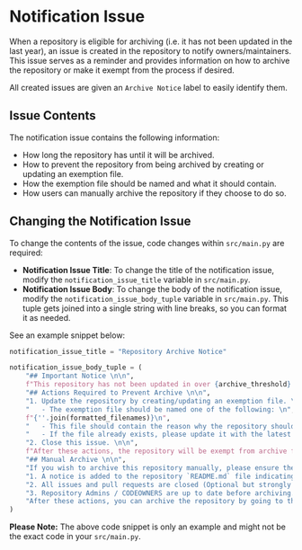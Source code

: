 # Notification Issue

When a repository is eligible for archiving (i.e. it has not been updated in the last year), an issue is created in the repository to notify owners/maintainers. This issue serves as a reminder and provides information on how to archive the repository or make it exempt from the process if desired.

All created issues are given an `Archive Notice` label to easily identify them. 

## Issue Contents

The notification issue contains the following information:

- How long the repository has until it will be archived.
- How to prevent the repository from being archived by creating or updating an exemption file.
- How the exemption file should be named and what it should contain.
- How users can manually archive the repository if they choose to do so.

## Changing the Notification Issue

To change the contents of the issue, code changes within `src/main.py` are required:

- **Notification Issue Title**: To change the title of the notification issue, modify the `notification_issue_title` variable in `src/main.py`.
- **Notification Issue Body**: To change the body of the notification issue, modify the `notification_issue_body_tuple` variable in `src/main.py`. This tuple gets joined into a single string with line breaks, so you can format it as needed.

See an example snippet below:

```python
notification_issue_title = "Repository Archive Notice"

notification_issue_body_tuple = (
    "## Important Notice \n\n",
    f"This repository has not been updated in over {archive_threshold} days and will be archived in {notification_period} days if no action is taken. \n",
    "## Actions Required to Prevent Archive \n\n",
    "1. Update the repository by creating/updating an exemption file. \n",
    "   - The exemption file should be named one of the following: \n",
    f"{''.join(formatted_filenames)}\n",
    "   - This file should contain the reason why the repository should not be archived. \n",
    "   - If the file already exists, please update it with the latest information. \n",
    "2. Close this issue. \n\n",
    f"After these actions, the repository will be exempt from archive for another {archive_threshold} days. \n\n",
    "## Manual Archive \n\n",
    "If you wish to archive this repository manually, please ensure the following: \n",
    "1. A notice is added to the repository `README.md` file indicating that the repository is archived. \n",
    "2. All issues and pull requests are closed (Optional but strongly recommended). \n",
    "3. Repository Admins / CODEOWNERS are up to date before archiving. This will make it easier to unarchive the repository in the future if needed. \n\n",
    "After these actions, you can archive the repository by going to the repository settings and selecting 'Archive this repository'. \n\n",
)
```

**Please Note:** The above code snippet is only an example and might not be the exact code in your `src/main.py`. 

